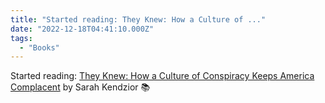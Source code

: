 ```yaml
---
title: "Started reading: They Knew: How a Culture of ..."
date: "2022-12-18T04:41:10.000Z"
tags: 
  - "Books"
---
```


Started reading: [They Knew: How a Culture of Conspiracy Keeps America Complacent](https://micro.blog/books/9781250210722) by Sarah Kendzior 📚
